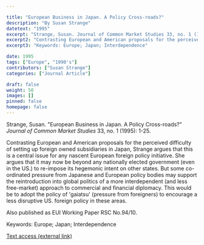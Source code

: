 ```yaml
---

title: "European Business in Japan. A Policy Cross-roads?"
description: "By Susan Strange"
datetext: "1995"
excerpt: "Strange, Susan. Journal of Common Market Studies 33, no. 1 (1995): 1-25."
excerpt2: "Contrasting European and American proposals for the perceived difficulty of setting up foreign owned subsidiaries in Japan, Strange argues that this is a central issue for any nascent European foreign policy initiative. She argues that it may now be beyond any nationally elected government (even in the US.) to re-impose its hegemonic intent on other states. But some co-ordinated pressure from Japanese and European policy bodies may support the reintroduction into global politics of a more interdependent (and less free-market) approach to commercial and financial diplomacy. This would be to adopt the policy of 'gaiatsu' (pressure from foreigners) to encourage a less disruptive US. foreign policy in these areas. Also published as EUI Working Paper RSC No.94/10."
excerpt3: "Keywords: Europe; Japan; Interdependence"

date: 1995
tags: ["Europe", "1990's"]
contributors: ["Susan Strange"]
categories: ["Journal Article"]

draft: false
weight: 50
images: []
pinned: false
homepage: false
---
```


Strange, Susan. "European Business in Japan. A Policy Cross-roads?" *Journal of Common Market Studies* 33, no. 1 (1995): 1-25.

Contrasting European and American proposals for the perceived difficulty of setting up foreign owned subsidiaries in Japan, Strange argues that this is a central issue for any nascent European foreign policy initiative. She argues that it may now be beyond any nationally elected government (even in the US.) to re-impose its hegemonic intent on other states. But some co-ordinated pressure from Japanese and European policy bodies may support the reintroduction into global politics of a more interdependent (and less free-market) approach to commercial and financial diplomacy. This would be to adopt the policy of 'gaiatsu' (pressure from foreigners) to encourage a less disruptive US. foreign policy in these areas.

Also published as EUI Working Paper RSC No.94/10.

Keywords: Europe; Japan; Interdependence

[Text access (external link)](https://doi.org/10.1111/j.1468-5965.1995.tb00514.x)
